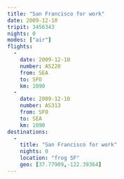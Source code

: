 ```yaml
---
title: "San Francisco for work"
date: 2009-12-10
tripit: 3456343
nights: 0
modes: ["air"]
flights:
  -
    date: 2009-12-10
    number: AS220
    from: SEA
    to: SFO
    km: 1090
  -
    date: 2009-12-10
    number: AS313
    from: SFO
    to: SEA
    km: 1090
destinations:
  -
    title: "San Francisco for work"
    nights: 0
    location: "frog SF"
    geo: [37.77909,-122.39364]
---
```



